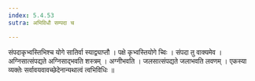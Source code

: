 ```yaml
---
index: 5.4.53
sutra: अभिविधौ सम्पदा च

---
```

 संपदाकृभ्वस्तिभिश्च योगे सातिर्वा स्याद्व्याप्तौ । पक्षे कृभ्वस्तियोगे च्विः । संपदा तु वाक्यमेव । अग्निसात्संपद्यते अग्निसाद्भवति शस्त्रम् । अग्नीभवति । जलसात्संपद्यते जलाभवति लवणम् । एकस्या व्यक्तेः सर्वावयवावच्छेदेनान्यथात्वं त्वभिविधिः ॥
